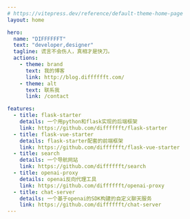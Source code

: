 ```yaml
---
# https://vitepress.dev/reference/default-theme-home-page
layout: home

hero:
  name: "DIFFFFFFT"
  text: "developer,designer"
  tagline: 谎言不会伤人，真相才是快刀。
  actions:
    - theme: brand
      text: 我的博客
      link: http://blog.difffffft.com/
    - theme: alt
      text: 联系我
      link: /contact

features:
  - title: flask-starter
    details: 一个用python和flask实现的后端框架
    link: https://github.com/difffffft/flask-starter
  - title: flask-vue-starter
    details: flask-starter配套的前端框架
    link: https://github.com/difffffft/flask-vue-starter
  - title: search
    details: 一个导航网站
    link: https://github.com/difffffft/search
  - title: openai-proxy
    details: openai反向代理工具
    link: https://github.com/difffffft/openai-proxy
  - title: chat-server
    details: 一个基于openai的SDK构建的自定义聊天服务
    link: https://github.com/difffffft/chat-server
---
```


